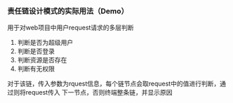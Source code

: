 ### 责任链设计模式的实际用法（Demo）
用于对web项目中用户request请求的多层判断  
1. 判断是否为超级用户
2. 判断是否登录
3. 判断资源是否存在
4. 判断有无权限

对于该链，传入参数为rquest信息，每个链节点会取request中的值进行判断，通过则将request传入
下一节点，否则终端整条链，并显示原因
